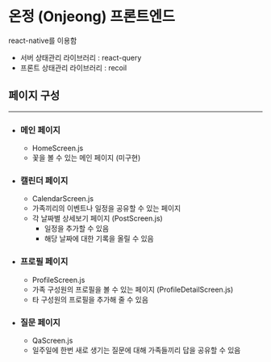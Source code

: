 # 온정 (Onjeong) 프론트엔드
react-native를 이용함
- 서버 상태관리 라이브러리 : react-query
- 프론트 상태관리 라이브러리 : recoil

## 페이지 구성
<hr/>

- ### 메인 페이지
  - HomeScreen.js
  - 꽃을 볼 수 있는 메인 페이지 (미구현)

- ### 캘린더 페이지
  - CalendarScreen.js
  - 가족끼리의 이벤트나 일정을 공유할 수 있는 페이지
  - 각 날짜별 상세보기 페이지 (PostScreen.js)
    - 일정을 추가할 수 있음
    - 해당 날짜에 대한 기록을 올릴 수 있음

- ### 프로필 페이지
  - ProfileScreen.js
  - 가족 구성원의 프로필을 볼 수 있는 페이지 (ProfileDetailScreen.js)
  - 타 구성원의 프로필을 추가해 줄 수 있음

- ### 질문 페이지
  - QaScreen.js
  - 일주일에 한번 새로 생기는 질문에 대해 가족들끼리 답을 공유할 수 있음